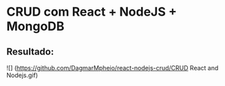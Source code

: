# CRUD com React + NodeJS + MongoDB

## Resultado: 
![] (https://github.com/DagmarMpheio/react-nodejs-crud/CRUD React and Nodejs.gif)
